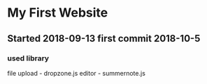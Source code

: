 # My First Website
## Started 2018-09-13 first commit 2018-10-5
### used library

file upload - dropzone.js
editor - summernote.js